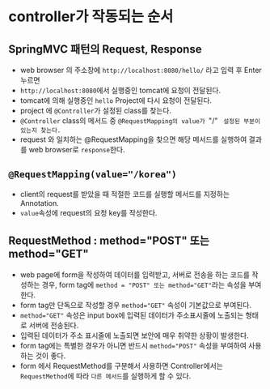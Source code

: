 # controller가 작동되는 순서
## SpringMVC 패턴의 Request, Response
* web browser 의 주소창에 ```http://localhost:8080/hello/``` 라고 입력 후 Enter누르면 
* ```http://localhost:8080```에서 실행중인 tomcat에 요청이 전달된다.
* tomcat에 의해 실행중인 ```hello``` Project에 다시 요청이 전달된다.
* project 에 ```@Controller```가 설정된 class를 찾는다.
* ```@Controller``` class의 메서드 중 ```@RequestMapping의 value가 ```"/" ``` 설정된 부분이 있는지 찾는다.``` 
* request 와 일치하는 @RequestMapping을 찾으면 해당 메서드를 실행하여 결과를 web browser로 ```response```한다.

## ```@RequestMapping(value="/korea")```
* client의 request를 받았을 때 적절한 코드를 실행할 메서드를 지정하는 Annotation.
* ```value```속성에 request의 요청 key를 작성한다.

## RequestMethod : method="POST" 또는 method="GET"
* web page에 form을 작성하여 데이터를 입력받고, 서버로 전송을 하는 코드를 작성하는 경우, form tag에 ```method = "POST" 또는 method="GET"```라는 속성을 부여한다.
* form tag만 단독으로 작성할 경우 ```method="GET"``` 속성이 기본값으로 부여된다.
* ```method="GET"``` 속성은 input box에 입력된 데이터가 주소표시줄에 노출되는 형태로 서버에 전송된다.
* 입력된 데이터가 주소 표시줄에 노출되면 보안에 매우 취약한 상황이 발생한다.
* form tag에는 특별한 경우가 아니면 반드시 ```method="POST"``` 속성을 부여하여 사용하는 것이 좋다.
* form 에서 RequestMethod를 구분해서 사용하면 Controller에서는 
```RequestMethod```에 따라 ```다른 메서드```를 실행하게 할 수 있다.